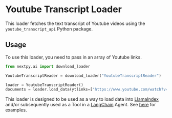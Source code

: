 # Youtube Transcript Loader

This loader fetches the text transcript of Youtube videos using the `youtube_transcript_api` Python package.

## Usage

To use this loader, you need to pass in an array of Youtube links.

```python
from nextpy.ai import download_loader

YoutubeTranscriptReader = download_loader("YoutubeTranscriptReader")

loader = YoutubeTranscriptReader()
documents = loader.load_data(ytlinks=['https://www.youtube.com/watch?v=i3OYlaoj-BM'])
```

This loader is designed to be used as a way to load data into [LlamaIndex](https://github.com/jerryjliu/gpt_index/tree/main/gpt_index) and/or subsequently used as a Tool in a [LangChain](https://github.com/hwchase17/langchain) Agent. See [here](https://github.com/emptycrown/llama-hub/tree/main) for examples.
